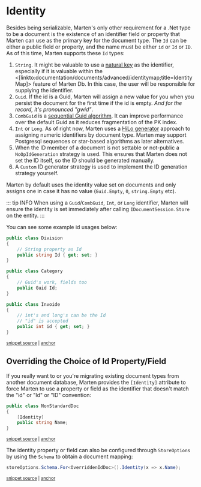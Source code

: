 # Identity

Besides being serializable, Marten's only other requirement for a .Net type to be a document is the existence of an identifier field or property that Marten can use as the primary key for the document type. The `Id` can be either a public field or property, and the name must be either `id` or `Id` or `ID`. As of this time, Marten supports these `Id` types:

1. `String`. It might be valuable to use a [natural key](https://en.wikipedia.org/wiki/Natural_key) as the identifier, especially if it is valuable within the
   <[linkto:documentation/documents/advanced/identitymap;title=Identity Map]> feature of Marten Db. In this case, the user will
   be responsible for supplying the identifier.
1. `Guid`. If the id is a Guid, Marten will assign a new value for you when you persist the document for the first time if the id is empty.
   _And for the record, it's pronounced "gwid"_.
1. `CombGuid` is a [sequential Guid algorithm](https://github.com/JasperFx/marten/blob/master/src/Marten/Schema/Identity/CombGuidIdGeneration.cs). It can improve performance over the default Guid as it reduces fragmentation of the PK index.
1. `Int` or `Long`. As of right now, Marten uses a [HiLo generator](http://stackoverflow.com/questions/282099/whats-the-hi-lo-algorithm) approach to assigning numeric identifiers by document type.
   Marten may support Postgresql sequences or star-based algorithms as later alternatives.
1. When the ID member of a document is not settable or not-public a `NoOpIdGeneration` strategy is used. This ensures that Marten does not set the ID itself, so the ID should be generated manually.
1. A `Custom` ID generator strategy is used to implement the ID generation strategy yourself.

Marten by default uses the identity value set on documents and only assigns one in case it has no value (`Guid.Empty`, `0`, `string.Empty` etc).

::: tip INFO
When using a `Guid`/`CombGuid`, `Int`, or `Long` identifier, Marten will ensure the identity is set immediately after calling `IDocumentSession.Store` on the entity.
:::

You can see some example id usages below:

<!-- snippet: sample_id_samples -->
<a id='snippet-sample_id_samples'></a>
```cs
public class Division
{
    // String property as Id
    public string Id { get; set; }
}

public class Category
{
    // Guid's work, fields too
    public Guid Id;
}

public class Invoide
{
    // int's and long's can be the Id
    // "id" is accepted
    public int id { get; set; }
}
```
<sup><a href='https://github.com/JasperFx/marten/blob/master/src/Marten.Testing/Examples/IdExamples.cs#L5-L25' title='Snippet source file'>snippet source</a> | <a href='#snippet-sample_id_samples' title='Start of snippet'>anchor</a></sup>
<!-- endSnippet -->

## Overriding the Choice of Id Property/Field

If you really want to or you're migrating existing document types from another document database, Marten provides
the `[Identity]` attribute to force Marten to use a property or field as the identifier that doesn't match
the "id" or "Id" or "ID" convention:

<!-- snippet: sample_IdentityAttribute -->
<a id='snippet-sample_identityattribute'></a>
```cs
public class NonStandardDoc
{
    [Identity]
    public string Name;
}
```
<sup><a href='https://github.com/JasperFx/marten/blob/master/src/Marten.Testing/Acceptance/using_natural_identity_keys.cs#L72-L79' title='Snippet source file'>snippet source</a> | <a href='#snippet-sample_identityattribute' title='Start of snippet'>anchor</a></sup>
<!-- endSnippet -->

The identity property or field can also be configured through `StoreOptions` by using the `Schema` to obtain a document mapping:

<!-- snippet: sample_sample-override-id-fluent-interance -->
<a id='snippet-sample_sample-override-id-fluent-interance'></a>
```cs
storeOptions.Schema.For<OverriddenIdDoc>().Identity(x => x.Name);
```
<sup><a href='https://github.com/JasperFx/marten/blob/master/src/Marten.Testing/Acceptance/using_natural_identity_keys.cs#L56-L58' title='Snippet source file'>snippet source</a> | <a href='#snippet-sample_sample-override-id-fluent-interance' title='Start of snippet'>anchor</a></sup>
<!-- endSnippet -->
